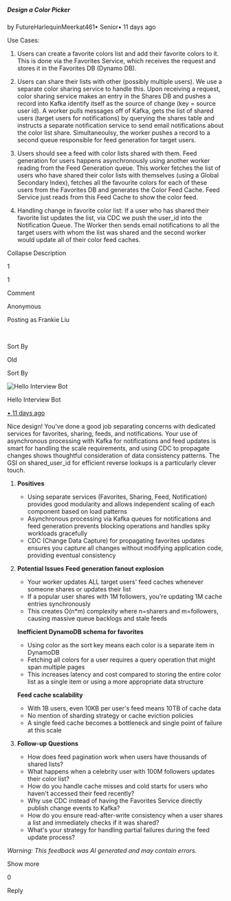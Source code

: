 ##### Design a Color Picker

by FutureHarlequinMeerkat461• Senior• 11 days ago

Use Cases:

1.  Users can create a favorite colors list and add their favorite colors to it. This is done via the Favorites Service, which receives the request and stores it in the Favorites DB (Dynamo DB).
    
2.  Users can share their lists with other (possibly multiple users). We use a separate color sharing service to handle this. Upon receiving a request, color sharing service makes an entry in the Shares DB and pushes a record into Kafka identify itself as the source of change (key = source user id). A worker pulls messages off of Kafka, gets the list of shared users (target users for notifications) by querying the shares table and instructs a separate notification service to send email notifications about the color list share. Simultaneoulsy, the worker pushes a record to a second queue responsible for feed generation for target users.
    
3.  Users should see a feed with color lists shared with them. Feed generation for users happens asynchronously using another worker reading from the Feed Generation queue. This worker fetches the list of users who have shared their color lists with themselves (using a Global Secondary Index), fetches all the favourite colors for each of these users from the Favorites DB and generates the Color Feed Cache. Feed Service just reads from this Feed Cache to show the color feed.
    
4.  Handling change in favorite color list: If a user who has shared their favorite list updates the list, via CDC we push the user\_id into the Notification Queue. The Worker then sends email notifications to all the target users with whom the list was shared and the second worker would update all of their color feed caches.
    

Collapse Description

1

1

Comment

Anonymous

Posting as Frankie Liu

​

Sort By

Old

Sort By

![Hello Interview Bot](https://hellointerview-files.s3.us-west-2.amazonaws.com/public-media/hilogo.jpg)

Hello Interview Bot

[• 11 days ago](https://www.hellointerview.com/community/submissions/cmecu3su705rrad08ce4ybe8r#comment-cmecu5ptp0075ad3av294aggv)

Nice design! You've done a good job separating concerns with dedicated services for favorites, sharing, feeds, and notifications. Your use of asynchronous processing with Kafka for notifications and feed updates is smart for handling the scale requirements, and using CDC to propagate changes shows thoughtful consideration of data consistency patterns. The GSI on shared\_user\_id for efficient reverse lookups is a particularly clever touch.

1.  **Positives**
    
    -   Using separate services (Favorites, Sharing, Feed, Notification) provides good modularity and allows independent scaling of each component based on load patterns
    -   Asynchronous processing via Kafka queues for notifications and feed generation prevents blocking operations and handles spiky workloads gracefully
    -   CDC (Change Data Capture) for propagating favorites updates ensures you capture all changes without modifying application code, providing eventual consistency
2.  **Potential Issues** **Feed generation fanout explosion**
    
    -   Your worker updates ALL target users' feed caches whenever someone shares or updates their list
    -   If a popular user shares with 1M followers, you're updating 1M cache entries synchronously
    -   This creates O(n\*m) complexity where n=sharers and m=followers, causing massive queue backlogs and stale feeds
    
    **Inefficient DynamoDB schema for favorites**
    
    -   Using color as the sort key means each color is a separate item in DynamoDB
    -   Fetching all colors for a user requires a query operation that might span multiple pages
    -   This increases latency and cost compared to storing the entire color list as a single item or using a more appropriate data structure
    
    **Feed cache scalability**
    
    -   With 1B users, even 10KB per user's feed means 10TB of cache data
    -   No mention of sharding strategy or cache eviction policies
    -   A single feed cache becomes a bottleneck and single point of failure at this scale
3.  **Follow-up Questions**
    
    -   How does feed pagination work when users have thousands of shared lists?
    -   What happens when a celebrity user with 100M followers updates their color list?
    -   How do you handle cache misses and cold starts for users who haven't accessed their feed recently?
    -   Why use CDC instead of having the Favorites Service directly publish change events to Kafka?
    -   How do you ensure read-after-write consistency when a user shares a list and immediately checks if it was shared?
    -   What's your strategy for handling partial failures during the feed update process?

_Warning: This feedback was AI generated and may contain errors._

Show more

0

Reply